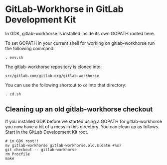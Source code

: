 # GitLab-Workhorse in GitLab Development Kit

In GDK, gitlab-workhorse is installed inside its own GOPATH rooted here.

To set GOPATH in your current shell for working on gitlab-workhorse run the following command:

```
. env.sh
```

The gitlab-workhorse repository is cloned into:

```
src/gitlab.com/gitlab-org/gitlab-workhorse
```

You can use the following shortcut to `cd` into that directory:

```
. cd.sh
```

## Cleaning up an old gitlab-workhorse checkout

If you installed GDK before we started using a GOPATH for gitlab-workhorse you now have a bit of a mess in this directory. You can clean up as follows. Start in the GitLab Development Kit root.

```
# in GDK root!!
mv gitlab-workhorse gitlab-workhorse.old.$(date +%s)
git checkout -- gitlab-workhorse
rm Procfile
make
```
